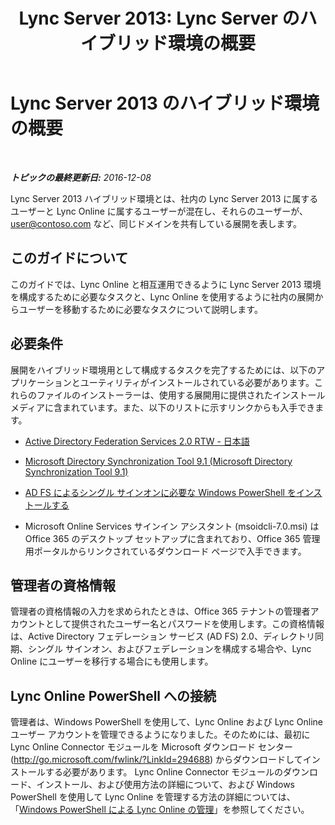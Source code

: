 ﻿---
title: 'Lync Server 2013: Lync Server のハイブリッド環境の概要'
TOCTitle: Lync Server 2013 のハイブリッド環境の概要
ms:assetid: 0d16ec3a-28f0-4483-96e7-8e68f30398fa
ms:mtpsurl: https://technet.microsoft.com/ja-jp/library/JJ204669(v=OCS.15)
ms:contentKeyID: 48271245
ms.date: 06/02/2017
mtps_version: v=OCS.15
ms.translationtype: HT
---

# Lync Server 2013 のハイブリッド環境の概要

 

_**トピックの最終更新日:** 2016-12-08_

Lync Server 2013 ハイブリッド環境とは、社内の Lync Server 2013 に属するユーザーと Lync Online に属するユーザーが混在し、それらのユーザーが、user@contoso.com など、同じドメインを共有している展開を表します。

## このガイドについて

このガイドでは、Lync Online と相互運用できるように Lync Server 2013 環境を構成するために必要なタスクと、Lync Online を使用するように社内の展開からユーザーを移動するために必要なタスクについて説明します。

## 必要条件

展開をハイブリッド環境用として構成するタスクを完了するためには、以下のアプリケーションとユーティリティがインストールされている必要があります。これらのファイルのインストーラーは、使用する展開用に提供されたインストール メディアに含まれています。また、以下のリストに示すリンクからも入手できます。

  - [Active Directory Federation Services 2.0 RTW - 日本語](http://go.microsoft.com/fwlink/p/?linkid=257305)

  - [Microsoft Directory Synchronization Tool 9.1 (Microsoft Directory Synchronization Tool 9.1)](http://go.microsoft.com/fwlink/p/?linkid=257307)

  - [AD FS によるシングル サインオンに必要な Windows PowerShell をインストールする](http://go.microsoft.com/fwlink/p/?linkid=398710)

  - Microsoft Online Services サインイン アシスタント (msoidcli-7.0.msi) は Office 365 のデスクトップ セットアップに含まれており、Office 365 管理用ポータルからリンクされているダウンロード ページで入手できます。

## 管理者の資格情報

管理者の資格情報の入力を求められたときは、Office 365 テナントの管理者アカウントとして提供されたユーザー名とパスワードを使用します。この資格情報は、Active Directory フェデレーション サービス (AD FS) 2.0、ディレクトリ同期、シングル サインオン、およびフェデレーションを構成する場合や、Lync Online にユーザーを移行する場合にも使用します。

## Lync Online PowerShell への接続

管理者は、Windows PowerShell を使用して、Lync Online および Lync Online ユーザー アカウントを管理できるようになりました。そのためには、最初に Lync Online Connector モジュールを Microsoft ダウンロード センター (http://go.microsoft.com/fwlink/?LinkId=294688) からダウンロードしてインストールする必要があります。 Lync Online Connector モジュールのダウンロード、インストール、および使用方法の詳細について、および Windows PowerShell を使用して Lync Online を管理する方法の詳細については、「[Windows PowerShell による Lync Online の管理](https://docs.microsoft.com/en-us/SkypeForBusiness/set-up-your-computer-for-windows-powershell/set-up-your-computer-for-windows-powershell)」を参照してください。

